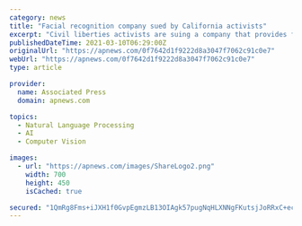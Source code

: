 ```yaml
---
category: news
title: "Facial recognition company sued by California activists"
excerpt: "Civil liberties activists are suing a company that provides facial recognition services to law enforcement agencies and private companies around the world, contending"
publishedDateTime: 2021-03-10T06:29:00Z
originalUrl: "https://apnews.com/0f7642d1f9222d8a3047f7062c91c0e7"
webUrl: "https://apnews.com/0f7642d1f9222d8a3047f7062c91c0e7"
type: article

provider:
  name: Associated Press
  domain: apnews.com

topics:
  - Natural Language Processing
  - AI
  - Computer Vision

images:
  - url: "https://apnews.com/images/ShareLogo2.png"
    width: 700
    height: 450
    isCached: true

secured: "1QmRg8Fms+iJXH1f0GvpEgmzLB13OIAgk57pugNqHLXNNgFKutsjJoRRxC+ecPTF5JEsrfNuIzGl07E45m4dIKFcl29a30Yt5rLH3piwwVr5ORd0PqlrWyzG9EcPYmy4vq/q+31Oq4hysYZHN2scgMp6Rr+t+aO78makTdyiAtVydVDN0XDvd8UDTTfKv6y02PIzNOwkDIPlEBsiBuky9gEvpriI3/ibOwgh3sTWF8EgwZVBVxAqcnJFb28UXWyWMYkxCnxNPbv6dHUfKwFpkdXPvXtFhPj6Mfxw+EdnruWf3N05eZIZBbVY/br5pw7DYiZxWXrMXuFXVtCtEuupJ5t421tiJPumWULje5zXAcQ=;BazdsI99jXvMFYdrOXBP/g=="
---
```


